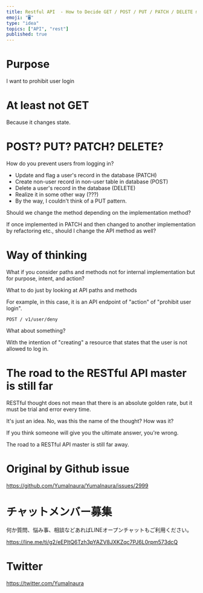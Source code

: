 ```yaml
---
title: Restful API  - How to Decide GET / POST / PUT / PATCH / DELETE methods
emoji: "🖥"
type: "idea"
topics: ["API", "rest"]
published: true
---
```


# Purpose

I want to prohibit user login

# At least not GET

Because it changes state.

# POST? PUT? PATCH? DELETE?

How do you prevent users from logging in?

- Update and flag a user's record in the database (PATCH)
- Create non-user record in non-user table in database (POST)
- Delete a user's record in the database (DELETE)
- Realize it in some other way (???)
- By the way, I couldn't think of a PUT pattern.

Should we change the method depending on the implementation method?

If once implemented in PATCH and then changed to another implementation by refactoring etc., should I change the API method as well?

# Way of thinking

What if you consider paths and methods not for internal implementation but for purpose, intent, and action?

What to do just by looking at API paths and methods

For example, in this case, it is an API endpoint of "action" of "prohibit user login".

```
POST / v1/user/deny
```

What about something?

With the intention of "creating" a resource that states that the user is not allowed to log in.

# The road to the RESTful API master is still far

RESTful thought does not mean that there is an absolute golden rate, but it must be trial and error every time.

It's just an idea. No, was this the name of the thought? How was it?

If you think someone will give you the ultimate answer, you're wrong.

The road to a RESTful API master is still far away.


# Original by Github issue

https://github.com/YumaInaura/YumaInaura/issues/2999








<!-- Update From Qiita API -->

# チャットメンバー募集


何か質問、悩み事、相談などあればLINEオープンチャットもご利用ください。

https://line.me/ti/g2/eEPltQ6Tzh3pYAZV8JXKZqc7PJ6L0rpm573dcQ





# Twitter


https://twitter.com/YumaInaura


<!-- Update From Qiita API -->


